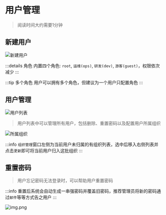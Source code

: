 
# 用户管理

> 阅读时间大约需要1分钟

## 新建用户

![新建用户](/assets/authz_users_new.png)

:::details 角色
内置四个角色: `root`, `运维(ops)`, `研发(dev)`, `游客(guest)`，权限依次减少
:::

:::tip 多个角色
用户可以拥有多个角色，但建议为一个用户只配置角色
:::

## 用户管理

![用户列表](/assets/authz_users_list.png)

> 用户列表中可以管理所有用户，包括删除、重置密码以及配置用户所属组织

![所属组织](/assets/authz_users_belongs.png)

:::info
`组织管理`窗口左侧为当前用户未归属的有组织列表，选中后移入右侧列表并点击`更新`即可将当前用户归入这批组织
:::

## 重置密码

> 用户忘记密码无法登录时，可以帮助用户重置密码

:::info 
重置后系统会自动生成一串强密码并覆盖旧密码，推荐管理员将新的密码通过`邮件`等等方式告之用户
:::

![img.png](/assets/authz_users_resetpwd.png)
